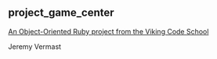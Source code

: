 ## project_game_center

[An Object-Oriented Ruby project from the Viking Code School](http://www.vikingcodeschool.com)

Jeremy Vermast
